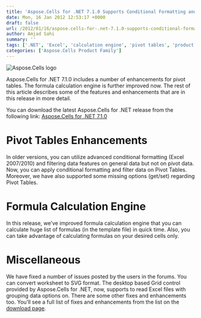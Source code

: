 ```yaml
---
title: 'Aspose.Cells for .NET 7.1.0 Supports Conditional Formatting and Data Filtering in Pivot Tables'
date: Mon, 16 Jan 2012 12:53:17 +0000
draft: false
url: /2012/01/16/aspose.cells-for-.net-7.1.0-supports-conditional-formatting-and-data-filtering-in-pivot-tables/
author: Amjad Sahi
summary: ''
tags: ['.NET', 'Excel', 'calculation engine', 'pivot tables', 'product release']
categories: ['Aspose.Cells Product Family']
---
```


![Aspose.Cells logo][1]

Aspose.Cells for .NET 7.1.0 includes a number of enhancements for pivot tables. The formula calculation engine is further improved now. The rest of this article describes some of the features and enhancements that are in this release in more detail.

You can download the latest Aspose.Cells for .NET release from the following link: [Aspose.Cells for .NET 7.1.0][2]

# Pivot Tables Enhancements

In older versions, you can utilize advanced conditional formatting (Excel 2007/2010) and filtering data features on general data but not on pivot data. Now, you can apply conditional formatting and filter data on Pivot Tables. Moreover, we have also supported some missing options (get/set) regarding Pivot Tables.

# Formula Calculation Engine

In this release, we’ve improved formula calculation engine that you can calculate huge list of formulas (in the template file) in quick time. Also, you can take advantage of calculating formulas on your desired cells only.

# Miscellaneous

We have fixed a number of issues posted by the users in the forums. You can convert worksheet to SVG format. The desktop based Grid control provided by Aspose.Cells for .NET, now, supports to read Excel files with grouping data options on. There are some other fixes and enhancements too. You’ll see a full list of fixes and enhancements from the list on the [download page][3].




[1]: http://www.aspose.com/Images/aspose.cells-logo2.jpg
[2]: https://www.aspose.cloud/templates/aspose/App_Themes/V3/images/total/272x272/aspose_total-for-net.png
[3]: https://www.aspose.cloud/templates/aspose/App_Themes/V3/images/total/272x272/aspose_total-for-net.png




